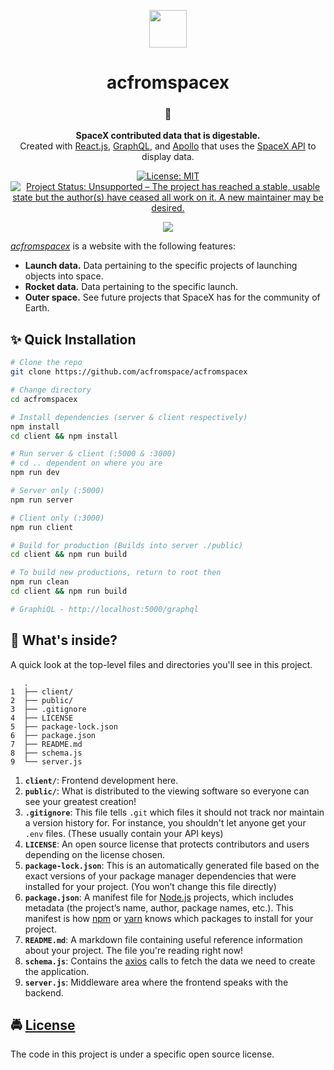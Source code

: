 <!-- HEADING -->

<p align="center">
  <img src="https://user-images.githubusercontent.com/10361542/71635438-7e97da00-2bd9-11ea-9940-8a42bd798a00.png" width="60">
</p>
<h1 align="center">️acfromspacex</h1>

<!-- DESCRIPTION -->

<h3 align="center">
  <span role="img" aria-label="Rocket">🚀</span>
</h3>
<p align="center">
  <strong>SpaceX contributed data that is digestable.</strong><br>
  Created with <a href="https://reactjs.org/" target="_blank">React.js</a>, <a href="https://graphql.org/" target="_blank">GraphQL</a>, and <a href="https://www.apollographql.com/" target="_blank">Apollo</a> that uses the <a href="https://github.com/r-spacex/SpaceX-API" target="_blank">SpaceX API</a> to display data.
</p>

<!-- BADGES -->

<p align="center">
    <a href="https://github.com/acfromspace/spacex/blob/master/LICENSE">
        <img src="https://img.shields.io/github/license/mashape/apistatus.svg"
            alt="License: MIT"></a>
    <a href="https://www.repostatus.org/#unsupported">
        <img src="https://www.repostatus.org/badges/latest/unsupported.svg" alt="Project Status: Unsupported – The project has reached a stable, usable state but the author(s) have ceased all work on it. A new maintainer may be desired." /></a>
</p>

<!-- FEATURES -->

<p align="center">
  <img src="https://images.unsplash.com/photo-1517976384346-3136801d605d?ixlib=rb-1.2.1&ixid=eyJhcHBfaWQiOjEyMDd9&auto=format&fit=crop&w=1000&q=80">
</p>

[_acfromspacex_](https://github.com/acfromspace/acfromspacex) is a website with the following features:

- **Launch data.** Data pertaining to the specific projects of launching objects into space.
- **Rocket data.** Data pertaining to the specific launch.
- **Outer space.** See future projects that SpaceX has for the community of Earth.

<!-- QUICK INSTALLATION -->

## <span role="img" aria-label="Sparkles">✨</span> Quick Installation

```sh
# Clone the repo
git clone https://github.com/acfromspace/acfromspacex

# Change directory
cd acfromspacex

# Install dependencies (server & client respectively)
npm install
cd client && npm install

# Run server & client (:5000 & :3000)
# cd .. dependent on where you are
npm run dev

# Server only (:5000)
npm run server

# Client only (:3000)
npm run client

# Build for production (Builds into server ./public)
cd client && npm run build

# To build new productions, return to root then
npm run clean
cd client && npm run build

# GraphiQL - http://localhost:5000/graphql
```

<!-- WHAT'S INSIDE? -->

## <span role="img" aria-label="Thinking Face">🤔</span> What's inside?

A quick look at the top-level files and directories you'll see in this project.

```
   .
1  ├── client/
2  ├── public/
3  ├── .gitignore
4  ├── LICENSE
5  ├── package-lock.json
6  ├── package.json
7  ├── README.md
8  ├── schema.js
9  └── server.js
```

1. **`client/`**: Frontend development here.
2. **`public/`**: What is distributed to the viewing software so everyone can see your greatest creation!
3. **`.gitignore`**: This file tells `.git` which files it should not track nor maintain a version history for. For instance, you shouldn't let anyone get your `.env` files. (These usually contain your API keys)
4. **`LICENSE`**: An open source license that protects contributors and users depending on the license chosen.
5. **`package-lock.json`**: This is an automatically generated file based on the exact versions of your package manager dependencies that were installed for your project. (You won’t change this file directly)
6. **`package.json`**: A manifest file for [Node.js](https://nodejs.org/en/) projects, which includes metadata (the project’s name, author, package names, etc.). This manifest is how [npm](https://www.npmjs.com/) or [yarn](https://yarnpkg.com/en/) knows which packages to install for your project.
7. **`README.md`**: A markdown file containing useful reference information about your project. The file you're reading right now!
8. **`schema.js`**: Contains the [axios](https://github.com/axios/axios) calls to fetch the data we need to create the application.
9. **`server.js`**: Middleware area where the frontend speaks with the backend.

<!-- LICENSE -->

## <span role="img" aria-label="Oncoming Police Car">🚔</span> [License](LICENSE)

The code in this project is under a specific open source license.
